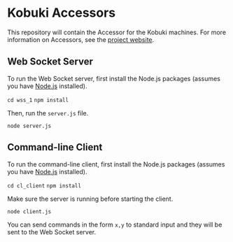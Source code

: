 # Kobuki Accessors

This repository will contain the Accessor for the Kobuki machines. For more information on Accessors, see the [project website](https://www.terraswarm.org/accessors/).

## Web Socket Server

To run the Web Socket server, first install the Node.js packages (assumes you have [Node.js](https://nodejs.org/en/) installed).

`cd wss_1`
`npm install`

Then, run the `server.js` file.

`node server.js`

## Command-line Client

To run the command-line client, first install the Node.js packages (assumes you have [Node.js](https://nodejs.org/en/) installed).

`cd cl_client`
`npm install`

Make sure the server is running before starting the client.

`node client.js`

You can send commands in the form `x,y` to standard input and they will be sent to the Web Socket server.
